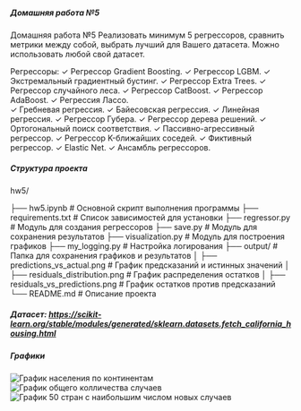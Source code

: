 ##### Домашняя работа №5
  
Домашняя работа №5
Реализовать минимум 5 регрессоров, сравнить метрики между собой, выбрать лучший для Вашего датасета. Можно использовать любой свой датасет.

Регрессоры:
✓ Регрессор Gradient Boosting.
✓ Регрессор LGBM.
✓ Экстремальный градиентный бустинг.
✓ Регрессор Extra Trees.
✓ Регрессор случайного леса. 
✓ Регрессор CatBoost.
✓ Регрессор AdaBoost.
✓ Регрессия Лассо.	
✓ Гребневая регрессия. 
✓ Байесовская регрессия.
✓ Линейная регрессия.
✓ Регрессор Губера.
✓ Регрессор дерева решений.
✓ Ортогональный поиск соответствия.
✓ Пассивно-агрессивный регрессор. 
✓ Регрессор K-ближайших соседей.
✓ Фиктивный регрессор.
✓ Elastic Net.
✓ Ансамбль регрессоров.

##### Структура проекта

hw5/

├── hw5.ipynb                    # Основной скрипт выполнения программы
├── requirements.txt             # Список зависимостей для установки
├── regressor.py                 # Модуль для создания регрессоров
├── save.py                      # Модуль для сохранения результатов
├── visualization.py             # Модуль для построения графиков
├── my_logging.py                # Настройка логирования
├── output/                      # Папка для сохранения графиков и результатов
│   ├── predictions_vs_actual.png    # График предсказаний и истинных значений
│   ├── residuals_distribution.png   # График распределения остатков
│   ├── residuals_vs_predictions.png # График остатков против предсказаний
└── README.md                    # Описание проекта

##### Датасет: https://scikit-learn.org/stable/modules/generated/sklearn.datasets.fetch_california_housing.html

##### Графики
![График населения по континентам](output_data/bar_population_by_continent.png)
![График общего колличества случаев](output_data/scatter_population_vs_cases.png)
![График 50 стран с наибольшим числом новых случаев](output_data/top_50_countries_new_cases.png)
